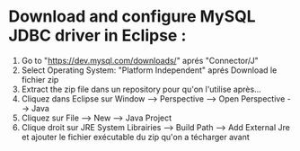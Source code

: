 # Download and configure MySQL JDBC driver in Eclipse :

1) Go to "https://dev.mysql.com/downloads/" aprés "Connector/J"
2) Select Operating System: "Platform Independent" aprés Download le fichier zip
3) Extract the zip file dans un repository pour qu'on l'utilise après...
4) Cliquez dans Eclipse sur Window --> Perspective --> Open Perspective --> Java
5) Cliquez sur File --> New --> Java Project
6) Clique droit sur JRE System Librairies --> Build Path --> Add External Jre et ajouter le fichier exécutable du zip qu'on a técharger avant

